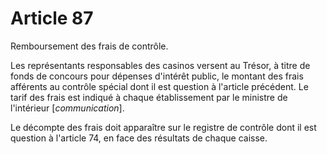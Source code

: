 # Article 87

Remboursement des frais de contrôle.

Les représentants responsables des casinos versent au Trésor, à titre de fonds de concours pour dépenses d'intérêt public, le montant des frais afférents au contrôle spécial dont il est question à l'article précédent. Le tarif des frais est indiqué à chaque établissement par le ministre de l'intérieur [*communication*].

Le décompte des frais doit apparaître sur le registre de contrôle dont il est question à l'article 74, en face des résultats de chaque caisse.
